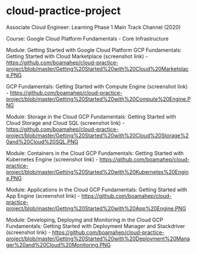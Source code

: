 # cloud-practice-project

Associate Cloud Engineer: Learning Phase 1 Main Track Channel (2020)

Course: Google Cloud Platform Fundamentals - Core Infrastructure

Module: Getting Started with Google Cloud Platform
GCP Fundamentals: Getting Started with Cloud Marketplace (screenshot link) - 
https://github.com/boamahep/cloud-practice-project/blob/master/Getting%20Started%20with%20Cloud%20Marketplace.PNG

GCP Fundamentals: Getting Started with Compute Engine (screenshot link) - 
https://github.com/boamahep/cloud-practice-project/blob/master/Getting%20Started%20with%20Compute%20Engine.PNG

Module: Storage in the Cloud
GCP Fundamentals: Getting Started with Cloud Storage and Cloud SQL (screenshot link) - 
https://github.com/boamahep/cloud-practice-project/blob/master/Getting%20Started%20with%20Cloud%20Storage%20and%20Cloud%20SQL.PNG

Module: Containers in the Cloud
GCP Fundamentals: Getting Started with Kubernetes Engine (screenshot link) - 
https://github.com/boamahep/cloud-practice-project/blob/master/Getting%20Started%20with%20Kubernetes%20Engine.PNG

Module: Applications in the Cloud
GCP Fundamentals: Getting Started with App Engine (screenshot link) - 
https://github.com/boamahep/cloud-practice-project/blob/master/Getting%20Started%20with%20App%20Engine.PNG

Module: Developing, Deploying and Monitoring in the Cloud
GCP Fundamentals: Getting Started with Deployment Manager and Stackdriver (screenshot link) - 
https://github.com/boamahep/cloud-practice-project/blob/master/Getting%20Started%20with%20Deployment%20Manager%20and%20Cloud%20Monitoring.PNG

